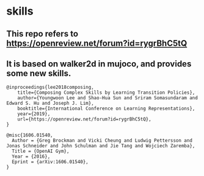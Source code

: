 # skills
## This repo refers to https://openreview.net/forum?id=rygrBhC5tQ
## It is based on walker2d in mujoco, and provides some new skills.


```
@inproceedings{lee2018composing,
    title={Composing Complex Skills by Learning Transition Policies},
    author={Youngwoon Lee and Shao-Hua Sun and Sriram Somasundaram and Edward S. Hu and Joseph J. Lim},
    booktitle={International Conference on Learning Representations},
    year={2019},
    url={https://openreview.net/forum?id=rygrBhC5tQ},
}
```

```
@misc{1606.01540,
  Author = {Greg Brockman and Vicki Cheung and Ludwig Pettersson and Jonas Schneider and John Schulman and Jie Tang and Wojciech Zaremba},
  Title = {OpenAI Gym},
  Year = {2016},
  Eprint = {arXiv:1606.01540},
}
```
